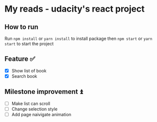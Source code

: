 # My reads - udacity's react project

## How to run

Run ```npm install``` or ```yarn install``` to install package then ```npm start``` or ```yarn start``` to start the project
## Feature ✅

- [x] Show list of book
- [x] Search book 

## Milestone improvement ⏫
- [ ] Make list can scroll
- [ ] Change selection style
- [ ] Add page naivigate animation
